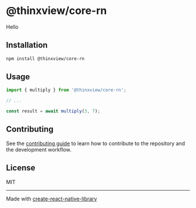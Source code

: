 # @thinxview/core-rn

Hello

## Installation

```sh
npm install @thinxview/core-rn
```

## Usage

```js
import { multiply } from '@thinxview/core-rn';

// ...

const result = await multiply(3, 7);
```

## Contributing

See the [contributing guide](CONTRIBUTING.md) to learn how to contribute to the repository and the development workflow.

## License

MIT

---

Made with [create-react-native-library](https://github.com/callstack/react-native-builder-bob)
